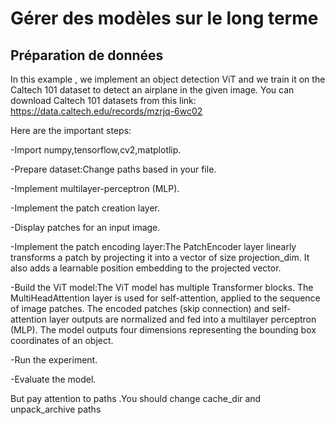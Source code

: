 # Gérer des modèles sur le long terme

## Préparation de données


In this example , we implement an object detection ViT and we train it on the Caltech 101 dataset to detect an airplane in the given image.
You can download Caltech 101 datasets from this link: https://data.caltech.edu/records/mzrjq-6wc02
 

Here are the important steps:

-Import numpy,tensorflow,cv2,matplotlip.

-Prepare dataset:Change paths based in your file.

-Implement multilayer-perceptron (MLP).

-Implement the patch creation layer.

-Display patches for an input image.

-Implement the patch encoding layer:The PatchEncoder layer linearly transforms a patch by projecting it into a vector of size projection_dim. It also adds a learnable position embedding to the projected vector.

-Build the ViT model:The ViT model has multiple Transformer blocks. The MultiHeadAttention layer is used for self-attention, applied to the sequence of image patches. The encoded patches (skip connection) and self-attention layer outputs are normalized and fed into a multilayer perceptron (MLP). The model outputs four dimensions representing the bounding box coordinates of an object.

-Run the experiment.

-Evaluate the model.

But pay attention to paths .You should change cache_dir and unpack_archive paths


